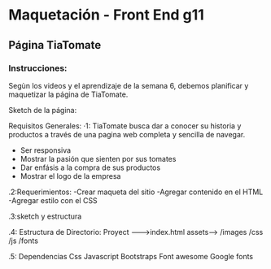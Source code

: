 # Maquetación - Front End g11

## Página TiaTomate

### Instrucciones:

Segùn los videos y el aprendizaje de la semana 6, debemos planificar y maquetizar la página de TiaTomate.


Sketch de la página: 


Requisitos Generales:
·1: TiaTomate busca dar a conocer su historia y productos a través de una pagina web completa y sencilla de navegar.
- Ser responsiva
- Mostrar la pasión que sienten por sus tomates
- Dar enfásis a la compra de sus productos
- Mostrar el logo de la empresa

.2:Requerimientos: 
-Crear maqueta del sitio
-Agregar contenido en el HTML
-Agregar estilo con el CSS

.3:sketch y estructura

.4: Estructura de Directorio:
Proyect --->index.html
assets-->  /images /css /js  /fonts


       


.5: Dependencias
Css
Javascript
Bootstraps
Font awesome
Google fonts